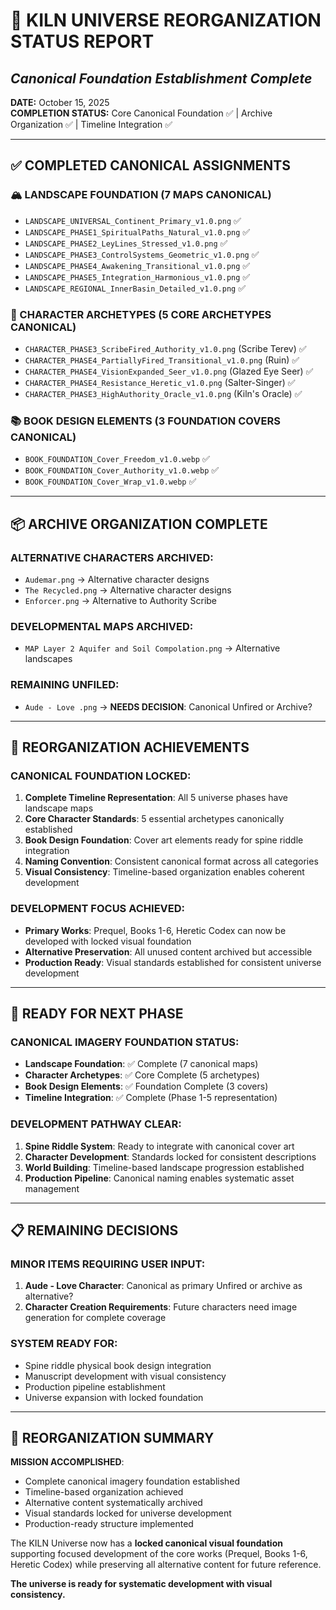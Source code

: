 # 🎯 KILN UNIVERSE REORGANIZATION STATUS REPORT
## *Canonical Foundation Establishment Complete*

**DATE:** October 15, 2025  
**COMPLETION STATUS:** Core Canonical Foundation ✅ | Archive Organization ✅ | Timeline Integration ✅

---

## ✅ COMPLETED CANONICAL ASSIGNMENTS

### **🏔️ LANDSCAPE FOUNDATION (7 MAPS CANONICAL)**
- `LANDSCAPE_UNIVERSAL_Continent_Primary_v1.0.png` ✅
- `LANDSCAPE_PHASE1_SpiritualPaths_Natural_v1.0.png` ✅
- `LANDSCAPE_PHASE2_LeyLines_Stressed_v1.0.png` ✅
- `LANDSCAPE_PHASE3_ControlSystems_Geometric_v1.0.png` ✅
- `LANDSCAPE_PHASE4_Awakening_Transitional_v1.0.png` ✅
- `LANDSCAPE_PHASE5_Integration_Harmonious_v1.0.png` ✅
- `LANDSCAPE_REGIONAL_InnerBasin_Detailed_v1.0.png` ✅

### **👥 CHARACTER ARCHETYPES (5 CORE ARCHETYPES CANONICAL)**
- `CHARACTER_PHASE3_ScribeFired_Authority_v1.0.png` (Scribe Terev) ✅
- `CHARACTER_PHASE4_PartiallyFired_Transitional_v1.0.png` (Ruin) ✅
- `CHARACTER_PHASE4_VisionExpanded_Seer_v1.0.png` (Glazed Eye Seer) ✅
- `CHARACTER_PHASE4_Resistance_Heretic_v1.0.png` (Salter-Singer) ✅
- `CHARACTER_PHASE3_HighAuthority_Oracle_v1.0.png` (Kiln's Oracle) ✅

### **📚 BOOK DESIGN ELEMENTS (3 FOUNDATION COVERS CANONICAL)**
- `BOOK_FOUNDATION_Cover_Freedom_v1.0.webp` ✅
- `BOOK_FOUNDATION_Cover_Authority_v1.0.webp` ✅
- `BOOK_FOUNDATION_Cover_Wrap_v1.0.webp` ✅

---

## 📦 ARCHIVE ORGANIZATION COMPLETE

### **ALTERNATIVE CHARACTERS ARCHIVED:**
- `Audemar.png` → Alternative character designs
- `The Recycled.png` → Alternative character designs  
- `Enforcer.png` → Alternative to Authority Scribe

### **DEVELOPMENTAL MAPS ARCHIVED:**
- `MAP Layer 2 Aquifer and Soil Compolation.png` → Alternative landscapes

### **REMAINING UNFILED:**
- `Aude - Love .png` → **NEEDS DECISION**: Canonical Unfired or Archive?

---

## 🎯 REORGANIZATION ACHIEVEMENTS

### **CANONICAL FOUNDATION LOCKED:**
1. **Complete Timeline Representation**: All 5 universe phases have landscape maps
2. **Core Character Standards**: 5 essential archetypes canonically established
3. **Book Design Foundation**: Cover art elements ready for spine riddle integration
4. **Naming Convention**: Consistent canonical format across all categories
5. **Visual Consistency**: Timeline-based organization enables coherent development

### **DEVELOPMENT FOCUS ACHIEVED:**
- **Primary Works**: Prequel, Books 1-6, Heretic Codex can now be developed with locked visual foundation
- **Alternative Preservation**: All unused content archived but accessible
- **Production Ready**: Visual standards established for consistent universe development

---

## 🚀 READY FOR NEXT PHASE

### **CANONICAL IMAGERY FOUNDATION STATUS:**
- **Landscape Foundation**: ✅ Complete (7 canonical maps)
- **Character Archetypes**: ✅ Core Complete (5 archetypes)
- **Book Design Elements**: ✅ Foundation Complete (3 covers)
- **Timeline Integration**: ✅ Complete (Phase 1-5 representation)

### **DEVELOPMENT PATHWAY CLEAR:**
1. **Spine Riddle System**: Ready to integrate with canonical cover art
2. **Character Development**: Standards locked for consistent descriptions
3. **World Building**: Timeline-based landscape progression established
4. **Production Pipeline**: Canonical naming enables systematic asset management

---

## 📋 REMAINING DECISIONS

### **MINOR ITEMS REQUIRING USER INPUT:**
1. **Aude - Love Character**: Canonical as primary Unfired or archive as alternative?
2. **Character Creation Requirements**: Future characters need image generation for complete coverage

### **SYSTEM READY FOR:**
- Spine riddle physical book design integration
- Manuscript development with visual consistency
- Production pipeline establishment
- Universe expansion with locked foundation

---

## 🎉 REORGANIZATION SUMMARY

**MISSION ACCOMPLISHED**: 
- Complete canonical imagery foundation established
- Timeline-based organization achieved
- Alternative content systematically archived
- Visual standards locked for universe development
- Production-ready structure implemented

The KILN Universe now has a **locked canonical visual foundation** supporting focused development of the core works (Prequel, Books 1-6, Heretic Codex) while preserving all alternative content for future reference.

**The universe is ready for systematic development with visual consistency.**